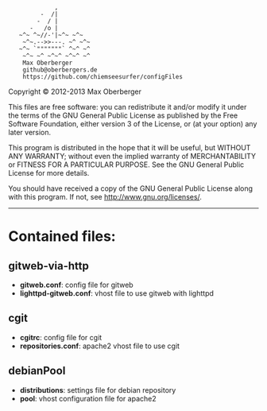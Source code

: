 <pre><code>
             ,
         -  /|
        -  / |
      -   /o |
   ~^~ ^~//-'|~^~ ~^~
    ~^~.-->>---. ~^ ~^~
   ~^~ `"""""""` ^~^ ~^
    ~^~ ~^ ~^~^ ~^~^ ~^
    Max Oberberger
    github@oberbergers.de
    https://github.com/chiemseesurfer/configFiles
</code></pre>


Copyright &copy; 2012-2013 Max Oberberger

This files are free software: you can redistribute it and/or modify
it under the terms of the GNU General Public License as published by
the Free Software Foundation, either version 3 of the License, or
(at your option) any later version.

This program is distributed in the hope that it will be useful,
but WITHOUT ANY WARRANTY; without even the implied warranty of
MERCHANTABILITY or FITNESS FOR A PARTICULAR PURPOSE. See the
GNU General Public License for more details.

You should have received a copy of the GNU General Public License
along with this program. If not, see <http://www.gnu.org/licenses/>.

* * *

# Contained files:

## gitweb-via-http
- **gitweb.conf**: config file for gitweb
- **lighttpd-gitweb.conf**: vhost file to use gitweb with lighttpd

## cgit
- **cgitrc**: config file for cgit
- **repositories.conf**: apache2 vhost file to use cgit

## debianPool
- **distributions**: settings file for debian repository
- **pool**: vhost configuration file for apache2
